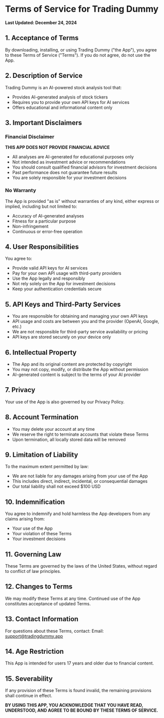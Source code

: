# Terms of Service for Trading Dummy

**Last Updated: December 24, 2024**

## 1. Acceptance of Terms

By downloading, installing, or using Trading Dummy ("the App"), you agree to these Terms of Service ("Terms"). If you do not agree, do not use the App.

## 2. Description of Service

Trading Dummy is an AI-powered stock analysis tool that:
- Provides AI-generated analysis of stock tickers
- Requires you to provide your own API keys for AI services
- Offers educational and informational content only

## 3. Important Disclaimers

### Financial Disclaimer
**THIS APP DOES NOT PROVIDE FINANCIAL ADVICE**

- All analyses are AI-generated for educational purposes only
- Not intended as investment advice or recommendations
- You should consult qualified financial advisors for investment decisions
- Past performance does not guarantee future results
- You are solely responsible for your investment decisions

### No Warranty
The App is provided "as is" without warranties of any kind, either express or implied, including but not limited to:
- Accuracy of AI-generated analyses
- Fitness for a particular purpose
- Non-infringement
- Continuous or error-free operation

## 4. User Responsibilities

You agree to:
- Provide valid API keys for AI services
- Pay for your own API usage with third-party providers
- Use the App legally and responsibly
- Not rely solely on the App for investment decisions
- Keep your authentication credentials secure

## 5. API Keys and Third-Party Services

- You are responsible for obtaining and managing your own API keys
- API usage and costs are between you and the provider (OpenAI, Google, etc.)
- We are not responsible for third-party service availability or pricing
- API keys are stored securely on your device only

## 6. Intellectual Property

- The App and its original content are protected by copyright
- You may not copy, modify, or distribute the App without permission
- AI-generated content is subject to the terms of your AI provider

## 7. Privacy

Your use of the App is also governed by our Privacy Policy.

## 8. Account Termination

- You may delete your account at any time
- We reserve the right to terminate accounts that violate these Terms
- Upon termination, all locally stored data will be removed

## 9. Limitation of Liability

To the maximum extent permitted by law:
- We are not liable for any damages arising from your use of the App
- This includes direct, indirect, incidental, or consequential damages
- Our total liability shall not exceed $100 USD

## 10. Indemnification

You agree to indemnify and hold harmless the App developers from any claims arising from:
- Your use of the App
- Your violation of these Terms
- Your investment decisions

## 11. Governing Law

These Terms are governed by the laws of the United States, without regard to conflict of law principles.

## 12. Changes to Terms

We may modify these Terms at any time. Continued use of the App constitutes acceptance of updated Terms.

## 13. Contact Information

For questions about these Terms, contact:
Email: support@tradingdummy.app

## 14. Age Restriction

This App is intended for users 17 years and older due to financial content.

## 15. Severability

If any provision of these Terms is found invalid, the remaining provisions shall continue in effect.

**BY USING THIS APP, YOU ACKNOWLEDGE THAT YOU HAVE READ, UNDERSTOOD, AND AGREE TO BE BOUND BY THESE TERMS OF SERVICE.**